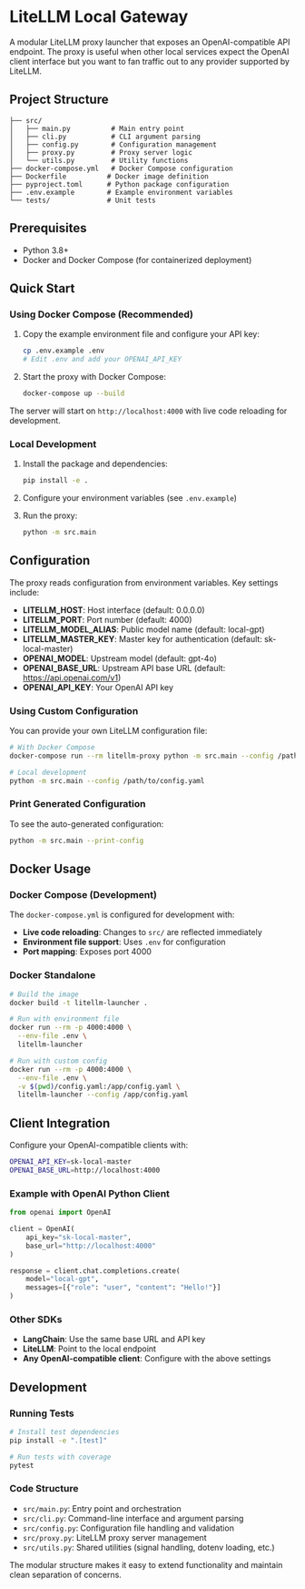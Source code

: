 # LiteLLM Local Gateway

A modular LiteLLM proxy launcher that exposes an OpenAI-compatible API endpoint. The proxy is useful when other local services expect the OpenAI client interface but you want to fan traffic out to any provider supported by LiteLLM.

## Project Structure

```
├── src/
│   ├── main.py          # Main entry point
│   ├── cli.py           # CLI argument parsing
│   ├── config.py        # Configuration management
│   ├── proxy.py         # Proxy server logic
│   └── utils.py         # Utility functions
├── docker-compose.yml   # Docker Compose configuration
├── Dockerfile          # Docker image definition
├── pyproject.toml      # Python package configuration
├── .env.example        # Example environment variables
└── tests/              # Unit tests
```

## Prerequisites

- Python 3.8+
- Docker and Docker Compose (for containerized deployment)

## Quick Start

### Using Docker Compose (Recommended)

1. Copy the example environment file and configure your API key:

   ```bash
   cp .env.example .env
   # Edit .env and add your OPENAI_API_KEY
   ```

2. Start the proxy with Docker Compose:

   ```bash
   docker-compose up --build
   ```

The server will start on `http://localhost:4000` with live code reloading for development.

### Local Development

1. Install the package and dependencies:

   ```bash
   pip install -e .
   ```

2. Configure your environment variables (see `.env.example`)

3. Run the proxy:

   ```bash
   python -m src.main
   ```

## Configuration

The proxy reads configuration from environment variables. Key settings include:

- **LITELLM_HOST**: Host interface (default: 0.0.0.0)
- **LITELLM_PORT**: Port number (default: 4000)
- **LITELLM_MODEL_ALIAS**: Public model name (default: local-gpt)
- **LITELLM_MASTER_KEY**: Master key for authentication (default: sk-local-master)
- **OPENAI_MODEL**: Upstream model (default: gpt-4o)
- **OPENAI_BASE_URL**: Upstream API base URL (default: https://api.openai.com/v1)
- **OPENAI_API_KEY**: Your OpenAI API key

### Using Custom Configuration

You can provide your own LiteLLM configuration file:

```bash
# With Docker Compose
docker-compose run --rm litellm-proxy python -m src.main --config /path/to/config.yaml

# Local development
python -m src.main --config /path/to/config.yaml
```

### Print Generated Configuration

To see the auto-generated configuration:

```bash
python -m src.main --print-config
```

## Docker Usage

### Docker Compose (Development)

The `docker-compose.yml` is configured for development with:
- **Live code reloading**: Changes to `src/` are reflected immediately
- **Environment file support**: Uses `.env` for configuration
- **Port mapping**: Exposes port 4000

### Docker Standalone

```bash
# Build the image
docker build -t litellm-launcher .

# Run with environment file
docker run --rm -p 4000:4000 \
  --env-file .env \
  litellm-launcher

# Run with custom config
docker run --rm -p 4000:4000 \
  --env-file .env \
  -v $(pwd)/config.yaml:/app/config.yaml \
  litellm-launcher --config /app/config.yaml
```

## Client Integration

Configure your OpenAI-compatible clients with:

```bash
OPENAI_API_KEY=sk-local-master
OPENAI_BASE_URL=http://localhost:4000
```

### Example with OpenAI Python Client

```python
from openai import OpenAI

client = OpenAI(
    api_key="sk-local-master",
    base_url="http://localhost:4000"
)

response = client.chat.completions.create(
    model="local-gpt",
    messages=[{"role": "user", "content": "Hello!"}]
)
```

### Other SDKs

- **LangChain**: Use the same base URL and API key
- **LiteLLM**: Point to the local endpoint
- **Any OpenAI-compatible client**: Configure with the above settings

## Development

### Running Tests

```bash
# Install test dependencies
pip install -e ".[test]"

# Run tests with coverage
pytest
```

### Code Structure

- `src/main.py`: Entry point and orchestration
- `src/cli.py`: Command-line interface and argument parsing
- `src/config.py`: Configuration file handling and validation
- `src/proxy.py`: LiteLLM proxy server management
- `src/utils.py`: Shared utilities (signal handling, dotenv loading, etc.)

The modular structure makes it easy to extend functionality and maintain clean separation of concerns.
